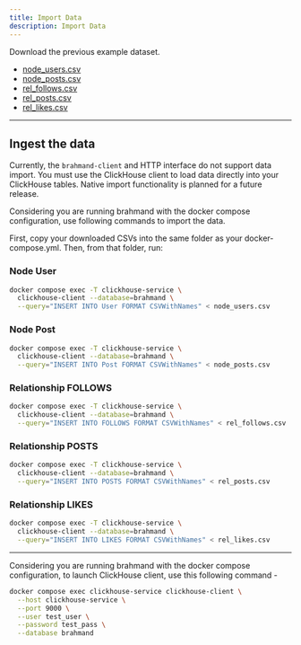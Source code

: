 ```yaml
---
title: Import Data
description: Import Data
---
```


Download the previous example dataset.

<ul>
  <li>
    <a href="/node_users.csv" download>
      node_users.csv
    </a>
  </li>
  <li>
    <a href="/node_posts.csv" download>
      node_posts.csv
    </a>
  </li>
  <li>
    <a href="/rel_follows.csv" download>
      rel_follows.csv
    </a>
  </li>
  <li>
    <a href="/rel_posts.csv" download>
      rel_posts.csv
    </a>
  </li>
  <li>
    <a href="/rel_likes.csv" download>
      rel_likes.csv
    </a>
  </li>
</ul>

---
## Ingest the data
Currently, the `brahmand-client` and HTTP interface do not support data import. You must use the ClickHouse client to load data directly into your ClickHouse tables. Native import functionality is planned for a future release.

Considering you are running brahmand with the docker compose configuration, use following commands to import the data.

First, copy your downloaded CSVs into the same folder as your docker-compose.yml. Then, from that folder, run:
### Node User
```bash
docker compose exec -T clickhouse-service \
  clickhouse-client --database=brahmand \
  --query="INSERT INTO User FORMAT CSVWithNames" < node_users.csv

```
### Node Post
```bash
docker compose exec -T clickhouse-service \
  clickhouse-client --database=brahmand \
  --query="INSERT INTO Post FORMAT CSVWithNames" < node_posts.csv

```
### Relationship FOLLOWS
```bash
docker compose exec -T clickhouse-service \
  clickhouse-client --database=brahmand \
  --query="INSERT INTO FOLLOWS FORMAT CSVWithNames" < rel_follows.csv

```

### Relationship POSTS
```bash
docker compose exec -T clickhouse-service \
  clickhouse-client --database=brahmand \
  --query="INSERT INTO POSTS FORMAT CSVWithNames" < rel_posts.csv

```

### Relationship LIKES
```bash
docker compose exec -T clickhouse-service \
  clickhouse-client --database=brahmand \
  --query="INSERT INTO LIKES FORMAT CSVWithNames" < rel_likes.csv

```

---


Considering you are running brahmand with the docker compose configuration, to launch ClickHouse client, use this following command - 
```bash
docker compose exec clickhouse-service clickhouse-client \
  --host clickhouse-service \
  --port 9000 \
  --user test_user \
  --password test_pass \
  --database brahmand


```
